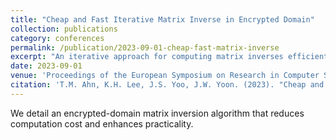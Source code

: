 ```yaml
---
title: "Cheap and Fast Iterative Matrix Inverse in Encrypted Domain"
collection: publications
category: conferences
permalink: /publication/2023-09-01-cheap-fast-matrix-inverse
excerpt: "An iterative approach for computing matrix inverses efficiently over encrypted data."
date: 2023-09-01
venue: 'Proceedings of the European Symposium on Research in Computer Security (ESORICS)'
citation: 'T.M. Ahn, K.H. Lee, J.S. Yoo, J.W. Yoon. (2023). "Cheap and Fast Iterative Matrix Inverse in Encrypted Domain." In <i>Proceedings of the European Symposium on Research in Computer Security (ESORICS)</i>, Springer.'
---
```


We detail an encrypted-domain matrix inversion algorithm that reduces computation cost and enhances practicality.
